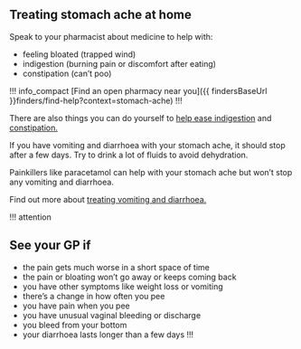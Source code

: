 ## Treating stomach ache at home

Speak to your pharmacist about medicine to help with:

* feeling bloated (trapped wind)
* indigestion (burning pain or discomfort after eating)
* constipation (can’t poo)

!!! info_compact
[Find an open pharmacy near you]({{ findersBaseUrl }}finders/find-help?context=stomach-ache)
!!!

There are also things you can do yourself to [help ease indigestion](http://www.nhs.uk/Conditions/Indigestion/Pages/Treatment.aspx)
and [constipation.](http://www.nhs.uk/Conditions/Constipation/Pages/Treatment.aspx)

If you have vomiting and diarrhoea with your stomach ache, it should
stop after a few days. Try to drink a lot of fluids to avoid
dehydration.

Painkillers like paracetamol can help with your stomach ache but won’t
stop any vomiting and diarrhoea.

Find out more about [treating vomiting and diarrhoea.](http://www.nhs.uk/conditions/gastroenteritis/Pages/Introduction.aspx)

!!! attention
## See your GP if

* the pain gets much worse in a short space of time
* the pain or bloating won’t go away or keeps coming back
* you have other symptoms like weight loss or vomiting
* there’s a change in how often you pee
* you have pain when you pee
* you have unusual vaginal bleeding or discharge
* you bleed from your bottom
* your diarrhoea lasts longer than a few days
!!!
